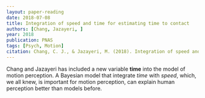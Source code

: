 ```yaml
---
layout: paper-reading
date: 2018-07-08
title: Integration of speed and time for estimating time to contact
authors: [Chang, Jazayeri, ]
year: 2018
publication: PNAS
tags: [Psych, Motion]
citation: Chang, C. J., & Jazayeri, M. (2018). Integration of speed and time for estimating time to contact. Proceedings of the National Academy of Sciences, 115(12), E2879-E2887.
---
```


Chang and Jazayeri has included a new variable **time** into the model of motion perception. A Bayesian model that integrate *time* with *speed*, which, we all knew, is important for motion perception, can explain human perception better than models before.
